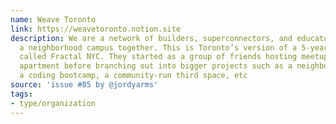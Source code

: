 ```yaml
---
name: Weave Toronto
link: https://weavetoronto.notion.site
description: We are a network of builders, superconnectors, and educators building
  a neighborhood campus together. This is Toronto’s version of a 5-year-old project
  called Fractal NYC. They started as a group of friends hosting meetups in their
  apartment before branching out into bigger projects such as a neighborhood campus,
  a coding bootcamp, a community-run third space, etc
source: 'issue #85 by @jordyarms'
tags:
- type/organization
---
```


<!-- Community added from GitHub issue #85 -->
